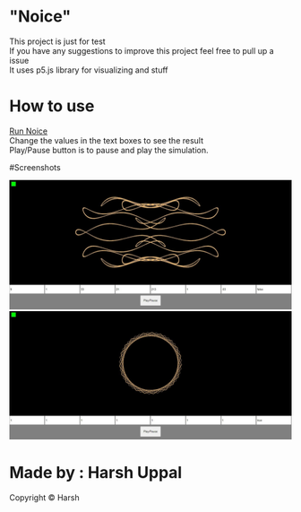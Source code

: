 # "Noice"

This project is just for test<br>
If you have any suggestions to improve this project feel free to pull up a issue<br>
It uses p5.js library for visualizing and stuff<br>

# How to use
<a href ="https://harsh-uppal.github.io/Noice">Run Noice</a><br>
Change the values in the text boxes to see the result<br>
Play/Pause button is to pause and play the simulation.<br>

#Screenshots

<img src="./SharedScreenshot.jpg"/><br>
<img src="./SharedScreenshot1.jpg"/><br>

# Made by : Harsh Uppal
Copyright © Harsh
